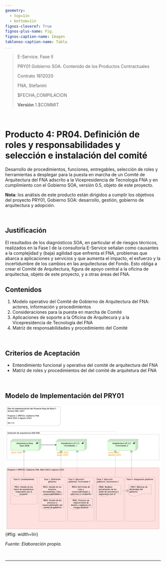 ```yaml
---
geometry:
  - top=1in
  - bottom=1in
fignos-cleveref: True
fignos-plus-name: Fig.
fignos-caption-name: Imagen
tablenos-caption-name: Tabla
...
```


>    E-Service. Fase II
>
>    PRY01 Gobierno SOA. Contenido de los Productos Contractuales
>
>    Contrato 1812020
>
>    FNA, Stefanini
>
>    $FECHA_COMPILACION
>
>    **Versión** 1.$COMMIT

<br>

# Producto 4: PR04. Definición de roles y responsabilidades y selección e instalación del comité
Desarrollo de procedimientos, funciones, entregables, selección de roles y herramientas a desplegar para la puesta en marcha de un Comité de Arquitectura del FNA adscrito a la Vicepresidencia de Tecnología FNA y en cumplimiento con el Gobierno SOA, versión 0.5, objeto de este proyecto.

**Nota**: los análisis de este producto están dirigidos a cumplir los objetivos del proyecto PRY01, Gobierno SOA: desarrollo, gestión, gobierno de arquitectura y adopción.

<br>

## Justificación
El resultados de los diagnósticos SOA, en particular el de riesgos técnicos, realizados en la Fase I de la consultoría E-Service señalan como causantes a la complejidad y (baja) agilidad que enfrenta el FNA, problemas que abarca a aplicaciones y servicios y que aumenta el impacto, el esfuerzo y la incertidumbre de los cambios en las arquitecturas del Fondo. Esto obliga a crear el Comité de Arquitectura, figura de apoyo central a la oficina de arquitectua, objeto de este proyecto, y a otras áreas del FNA.

## Contenidos
1. Modelo operativo del Comité de Gobierno de Arquitectura del FNA: actores, información y procedimientos
1. Consideraciones para la puesta en marcha de Comité
1. Aplicaciones de soporte a la Oficina de Arquitecura y a la Vicepresidencia de Tecnología del FNA
1. Matriz de responsabilidades y procedimiento del Comité

<br>

## Criterios de Aceptación
* Entendimiento funcional y operativa del comité de arquitectura del FNA
* Matriz de roles y procedimientos del del comité de  arquitetura del FNA

<br>

## Modelo de Implementación del PRY01
![Plan de Implementación del Proyecto Hoja de Ruta E-Service FNA, 2023. Abril 2023 a Agosto 2023](images/pry1gobierno.jpg){#fig: width=lin}

_Fuente: Elaboración propia._

<br>

*** 
